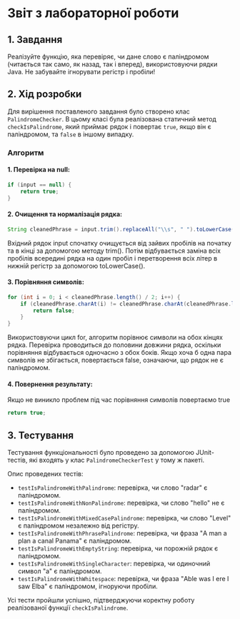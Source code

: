 # Звіт з лабораторної роботи

## 1. Завдання

Реалізуйте функцію, яка перевіряє, чи дане слово є паліндромом (читається так само, як назад, так і вперед), використовуючи рядки Java. Не забувайте ігнорувати регістр і пробіли!

## 2. Хід розробки

Для вирішення поставленого завдання було створено клас `PalindromeChecker`. В цьому класі була реалізована статичний метод `checkIsPalindrome`, який приймає рядок і повертає `true`, якщо він є паліндромом, та `false` в іншому випадку.

### Алгоритм

#### 1. Перевірка на null:

```java
if (input == null) {
    return true;
}
```

#### 2. Очищення та нормалізація рядка:

```java
String cleanedPhrase = input.trim().replaceAll("\\s", " ").toLowerCase();

```

Вхідний рядок input спочатку очищується від зайвих пробілів на початку та в кінці за допомогою методу trim(). Потім відбувається заміна всіх пробілів всередині рядка на один пробіл і перетворення всіх літер в нижній регістр за допомогою toLowerCase().

#### 3. Порівняння символів:

```java
for (int i = 0; i < cleanedPhrase.length() / 2; i++) {
    if (cleanedPhrase.charAt(i) != cleanedPhrase.charAt(cleanedPhrase.length() - 1 - i)) {
        return false;
    }
}

```

Використовуючи цикл for, алгоритм порівнює символи на обох кінцях рядка. Перевірка проводиться до половини довжини рядка, оскільки порівняння відбувається одночасно з обох боків. Якщо хоча б одна пара символів не збігається, повертається false, означаючи, що рядок не є паліндромом.

#### 4. Повернення результату:

Якщо не виникло проблем під час порівняння символів повертаємо true

```java
return true;
```

## 3. Тестування

Тестування функціональності було проведено за допомогою JUnit-тестів, які входять у клас `PalindromeCheckerTest` у тому ж пакеті.

Опис проведених тестів:

-   `testIsPalindromeWithPalindrome`: перевірка, чи слово "radar" є паліндромом.
-   `testIsPalindromeWithNonPalindrome`: перевірка, чи слово "hello" не є паліндромом.
-   `testIsPalindromeWithMixedCasePalindrome`: перевірка, чи слово "Level" є паліндромом незалежно від регістру.
-   `testIsPalindromeWithPhrasePalindrome`: перевірка, чи фраза "A man a plan a canal Panama" є паліндромом.
-   `testIsPalindromeWithEmptyString`: перевірка, чи порожній рядок є паліндромом.
-   `testIsPalindromeWithSingleCharacter`: перевірка, чи одиночний символ "a" є паліндромом.
-   `testIsPalindromeWithWhitespace`: перевірка, чи фраза "Able was I ere I saw Elba" є паліндромом, ігноруючи пробіли.

Усі тести пройшли успішно, підтверджуючи коректну роботу реалізованої функції `checkIsPalindrome`.
